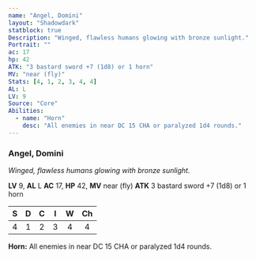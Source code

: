 ```yaml
---
name: "Angel, Domini"
layout: "Shadowdark"
statblock: true
Description: "Winged, flawless humans glowing with bronze sunlight."
Portrait: ""
ac: 17
hp: 42
ATK: "3 bastard sword +7 (1d8) or 1 horn"
MV: "near (fly)"
Stats: [4, 1, 2, 3, 4, 4]
AL: L
LV: 9
Source: "Core"
Abilities:
  - name: "Horn"
    desc: "All enemies in near DC 15 CHA or paralyzed 1d4 rounds."
---
```


### Angel, Domini

_Winged, flawless humans glowing with bronze sunlight._

**LV** 9, **AL** L
**AC** 17, **HP** 42, **MV** near (fly)
**ATK** 3 bastard sword +7 (1d8) or 1 horn

|  S  |  D  |  C  |  I  |  W  |  Ch  |
|:---:|:---:|:---:|:---:|:---:|:----:|
| 4 | 1 | 2 | 3 | 4 | 4 |

**Horn:** All enemies in near DC 15 CHA or paralyzed 1d4 rounds.

